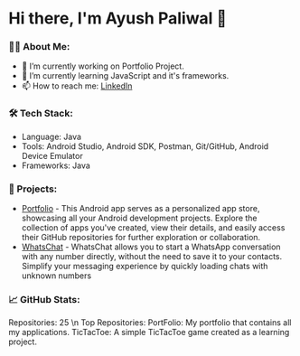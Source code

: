 # Hi there, I'm Ayush Paliwal 👋

### 👨‍💻 About Me:
- 🔭 I’m currently working on Portfolio Project.
- 🌱 I’m currently learning JavaScript and it's frameworks.
- 📫 How to reach me: [LinkedIn](https://www.linkedin.com/in/ayush-paliwal-358862227?utm_source=share&utm_campaign=share_via&utm_content=profile&utm_medium=android_app)

### 🛠 Tech Stack:
- Language: Java
- Tools: Android Studio, Android SDK, Postman, Git/GitHub, Android Device Emulator
- Frameworks: Java

### 🚀 Projects:
- [Portfolio](https://github.com/Ayushh2609/Portfolio.git) - This Android app serves as a personalized app store, showcasing all your Android development projects. Explore the collection of apps you've created, view their details, and easily access their GitHub repositories for further exploration or collaboration.
- [WhatsChat](https://github.com/Ayushh2609/WhatsChat.git) - WhatsChat allows you to start a WhatsApp conversation with any number directly, without the need to save it to your contacts. Simplify your messaging experience by quickly loading chats with unknown numbers

### 📈 GitHub Stats:
Repositories: 25 \n
Top Repositories:
PortFolio: My portfolio that contains all my applications.
TicTacToe: A simple TicTacToe game created as a learning project.
